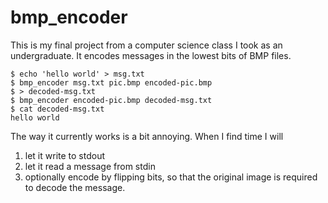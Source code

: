 bmp\_encoder
============

This is my final project from a computer science class I took as an
undergraduate. It encodes messages in the lowest bits of BMP files.


```
$ echo 'hello world' > msg.txt
$ bmp_encoder msg.txt pic.bmp encoded-pic.bmp
$ > decoded-msg.txt
$ bmp_encoder encoded-pic.bmp decoded-msg.txt
$ cat decoded-msg.txt
hello world
```

The way it currently works is a bit annoying. When I find time I will

 1. let it write to stdout 
 2. let it read a message from stdin
 3. optionally encode by flipping bits, so that the original image is required to decode the message.
